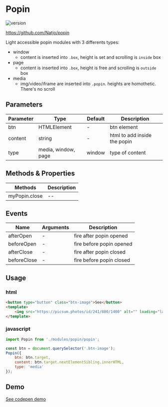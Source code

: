 
# Popin

![version](https://img.shields.io/github/manifest-json/v/Natjo/popin)<br>

<a href="https://github.com/Natjo/popin" target="_blank">https://github.com/Natjo/popin</a>

Light accessible popin modules with 3 differents types:

- window
    - content is inserted into `.box`, height is set and scrolling is `inside` box
- page
    - content is inserted into `.box`, height is free and scrolling is `outside` box
- media
    - img/video/iframe are inserted into `.popin`. heights are homothetic. There's no scroll


## Parameters
| Parameter | Type | Default | Description |
| ------ | ------ | ------ | ------ |
| btn | HTMLElement | - | btn element |
| content | string | - | html to add inside the popin |
| type | media, window, page | window | type of content |

## Methods & Properties
| Methods | Description |
| ------ | ------ |
| myPopin.close | -- |


## Events
| Name | Arguments | Description |
| ------ | ------ | ------ |
| afterOpen | - | fire after popin opened |
| beforeOpen | -  | fire before popin opened |
| afterClose | - | fire after popin closed |
| beforeClose | - | fire before popin closed |


## Usage

### html
```html
<button type="button" class="btn-image">See</button>
<template>
	<img src="https://picsum.photos/id/241/800/1400" alt="" loading="lazy" width="800" height="1400">
</template>
```
### javascript
```javascript
import Popin from './modules/popin/popin';

const btn = document.querySelector('.btn-image');
Popin({
	btn: btn.target,
	content: btn.target.nextElementSibling.innerHTML,
	type: 'media'
});
```

## Demo
[See codepen demo](https://codepen.io/natjo/pen/jOqXEmr?editors=0110)
